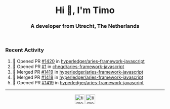 <h1 align="center">Hi 👋, I'm Timo</h1>
<h3 align="center">A developer from Utrecht, The Netherlands</h3>
<br/>
<!-- https://github.com/rahuldkjain/github-profile-readme-generator --!>

<!--  <p align="left"><img src="https://github-readme-stats.vercel.app/api?username=timoglastra&show_icons=true&count_private=true&" alt="timoglastra" /></p> --!>

<!--
Github language stats
<p align="left"><img src="https://github-readme-stats.vercel.app/api/top-langs/?username=timoglastra&layout=compact" alt="timoglastra" /><p>
-->

<!-- Codestats language stats -->
<!-- <p align="left"><img src="https://codestats-readme.vercel.app/api/top-langs/?username=timoglastra&layout=compact&language_count=12" alt="timoglastra" /><p>    --!>
  
<h3>Recent Activity</h3>

<!--START_SECTION:activity-->
1. 💪 Opened PR [#1420](https://github.com/hyperledger/aries-framework-javascript/pull/1420) in [hyperledger/aries-framework-javascript](https://github.com/hyperledger/aries-framework-javascript)
2. 💪 Opened PR [#1](https://github.com/cheqd/aries-framework-javascript/pull/1) in [cheqd/aries-framework-javascript](https://github.com/cheqd/aries-framework-javascript)
3. 🎉 Merged PR [#1419](https://github.com/hyperledger/aries-framework-javascript/pull/1419) in [hyperledger/aries-framework-javascript](https://github.com/hyperledger/aries-framework-javascript)
4. 🎉 Merged PR [#1418](https://github.com/hyperledger/aries-framework-javascript/pull/1418) in [hyperledger/aries-framework-javascript](https://github.com/hyperledger/aries-framework-javascript)
5. 💪 Opened PR [#1419](https://github.com/hyperledger/aries-framework-javascript/pull/1419) in [hyperledger/aries-framework-javascript](https://github.com/hyperledger/aries-framework-javascript)
<!--END_SECTION:activity-->

---

<p align="center">
<a href="https://twitter.com/timoglastra" target="blank"><img align="center" src="https://cdn.jsdelivr.net/npm/simple-icons@3.0.1/icons/twitter.svg" alt="timoglastra" height="30" width="30" /></a>
<a href="https://linkedin.com/in/timoglastra" target="blank"><img align="center" src="https://cdn.jsdelivr.net/npm/simple-icons@3.0.1/icons/linkedin.svg" alt="timoglastra" height="30" width="30" /></a>
</p>



